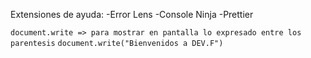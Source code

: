 Extensiones de ayuda:
-Error Lens
-Console Ninja
-Prettier

`document.write => para mostrar en pantalla lo expresado entre los parentesis`
`document.write("Bienvenidos a DEV.F")`
